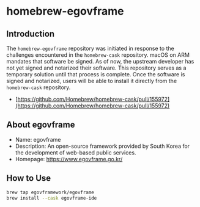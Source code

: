 # homebrew-egovframe

## Introduction
The `homebrew-egovframe` repository was initiated in response to the challenges encountered in the `homebrew-cask` repository. macOS on ARM mandates that software be signed. As of now, the upstream developer has not yet signed and notarized their software. This repository serves as a temporary solution until that process is complete. Once the software is signed and notarized, users will be able to install it directly from the `homebrew-cask` repository.

- [https://github.com/Homebrew/homebrew-cask/pull/155972](https://github.com/Homebrew/homebrew-cask/pull/155972)

## About egovframe
- Name: egovframe
- Description: An open-source framework provided by South Korea for the development of web-based public services.
- Homepage: https://www.egovframe.go.kr/

## How to Use

``` bash
brew tap egovframework/egovframe
brew install --cask egovframe-ide
```
